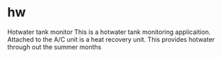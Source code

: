 # hw
Hotwater tank monitor
This is a hotwater tank monitoring applicaition. Attached to the A/C unit is a heat recovery unit. This provides hotwater through out the summer months 
